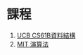 # 課程
1. [UCB CS61B資料結構](https://sp18.datastructur.es/)
2. [MIT 演算法](https://www.youtube.com/watch?v=ZA-tUyM_y7s)
